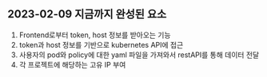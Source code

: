 ## 2023-02-09 지금까지 완성된 요소

1. Frontend로부터 token, host 정보를 받아오는 기능
2. token과 host 정보를 기반으로 kubernetes API에 접근 
3. 사용자의 pod와 policy에 대한 yaml 파일을 가져와서 restAPI를 통해 데이터 전달
4. 각 프로젝트에 해당하는 고유 IP 부여
